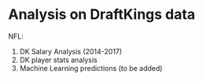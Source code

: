 # Analysis on DraftKings data

NFL:
1. DK Salary Analysis (2014-2017)
2. DK player stats analysis
3. Machine Learning predictions (to be added)
